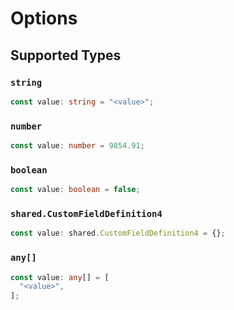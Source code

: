 # Options


## Supported Types

### `string`

```typescript
const value: string = "<value>";
```

### `number`

```typescript
const value: number = 9854.91;
```

### `boolean`

```typescript
const value: boolean = false;
```

### `shared.CustomFieldDefinition4`

```typescript
const value: shared.CustomFieldDefinition4 = {};
```

### `any[]`

```typescript
const value: any[] = [
  "<value>",
];
```


